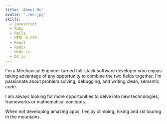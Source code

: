 ```yaml
---
title: 'About Me'
avatar: './me.jpg'
skills:
  - Javascript
  - Ruby
  - Rails
  - HTML & CSS
  - React
  - Redux
  - Node.js
  - D3.js
---
```


I'm a Mechanical Engineer turned full-stack software developer who enjoys taking advantage of any opportunity to combine the two fields together. I'm passionate about problem solving, debugging, and writing clean, semantic code.

I am always looking for more opportunities to delve into new technologies, frameworks or mathematical concepts.

When not developing amazing apps, I enjoy climbing, hiking and ski touring in the mountains.
